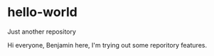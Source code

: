 # hello-world
Just another repository

Hi everyone,
Benjamin here, I'm trying out some reporitory features. 
